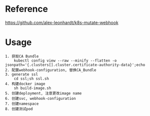 # Reference

<https://github.com/alex-leonhardt/k8s-mutate-webhook>

# Usage

```
1. 获取CA Bundle
    kubectl config view --raw --minify --flatten -o jsonpath='{.clusters[].cluster.certificate-authority-data}';echo
2. 配置webhook-configuration, 替换CA_Bundle
3. generate ssl
    cd ssl;sh ssl.sh
4. 构建docker image
    sh build-image.sh
5. 创建deployment, 注意更改image name
6. 创建svc, webhook-configuration
7. 创建namespace
8. 创建测试pod
```
